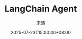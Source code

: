 ---
weight: 1
title: "LangChain Agent"
date: 2025-07-23T15:00:00+08:00
lastmod: 2025-07-23T15:00:00+08:00
draft: false
author: "宋涛"
authorLink: "https://hotttao.github.io/"
description: "langchain agent"
featuredImage: 

tags: ["langchain 源码"]
categories: ["langchain"]

lightgallery: true

toc:
  auto: false
---